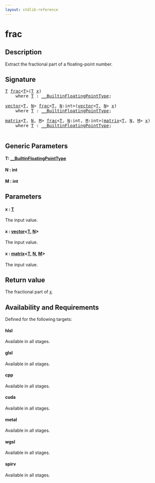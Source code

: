 ```yaml
---
layout: stdlib-reference
---
```


# frac

## Description

Extract the fractional part of a floating-point number.



## Signature 

<pre>
<a href="frac.md#typeparam-T" class="code_type">T</a> <a href="frac.md">frac</a>&lt;<a href="frac.md#typeparam-T" class="code_type">T</a>&gt;(<a href="frac.md#typeparam-T" class="code_type">T</a> <a href="frac.md#decl-x" class="code_param">x</a>)
    <span class='code_keyword'>where</span> <a href="frac.md#typeparam-T" class="code_type">T</a> : <a href="../interfaces/0_builtinfloatingpointtype-029hm/index.md" class="code_type">__BuiltinFloatingPointType</a>;

<a href="../types/vector/index.md" class="code_type">vector</a>&lt;<a href="frac.md#typeparam-T" class="code_type">T</a>, <a href="frac.md#decl-N" class="code_var">N</a>&gt; <a href="frac.md">frac</a>&lt;<a href="frac.md#typeparam-T" class="code_type">T</a>, <a href="frac.md#decl-N" class="code_var">N</a>:<span class="code_keyword">int</span>&gt;(<a href="../types/vector/index.md" class="code_type">vector</a>&lt;<a href="frac.md#typeparam-T" class="code_type">T</a>, <a href="frac.md#decl-N" class="code_var">N</a>&gt; <a href="frac.md#decl-x" class="code_param">x</a>)
    <span class='code_keyword'>where</span> <a href="frac.md#typeparam-T" class="code_type">T</a> : <a href="../interfaces/0_builtinfloatingpointtype-029hm/index.md" class="code_type">__BuiltinFloatingPointType</a>;

<a href="../types/matrix/index.md" class="code_type">matrix</a>&lt;<a href="frac.md#typeparam-T" class="code_type">T</a>, <a href="frac.md#decl-N" class="code_var">N</a>, <a href="frac.md#decl-M" class="code_var">M</a>&gt; <a href="frac.md">frac</a>&lt;<a href="frac.md#typeparam-T" class="code_type">T</a>, <a href="frac.md#decl-N" class="code_var">N</a>:<span class="code_keyword">int</span>, <a href="frac.md#decl-M" class="code_var">M</a>:<span class="code_keyword">int</span>&gt;(<a href="../types/matrix/index.md" class="code_type">matrix</a>&lt;<a href="frac.md#typeparam-T" class="code_type">T</a>, <a href="frac.md#decl-N" class="code_var">N</a>, <a href="frac.md#decl-M" class="code_var">M</a>&gt; <a href="frac.md#decl-x" class="code_param">x</a>)
    <span class='code_keyword'>where</span> <a href="frac.md#typeparam-T" class="code_type">T</a> : <a href="../interfaces/0_builtinfloatingpointtype-029hm/index.md" class="code_type">__BuiltinFloatingPointType</a>;

</pre>

## Generic Parameters

####  <a id="typeparam-T"></a>T: [\_\_BuiltinFloatingPointType](../interfaces/0_builtinfloatingpointtype-029hm/index.md)
####  <a id="decl-N"></a>N  : int
####  <a id="decl-M"></a>M  : int

## Parameters

####  <a id="decl-x"></a>x  : [T](frac.md#typeparam-T)
The input value.

####  <a id="decl-x"></a>x  : [vector](../types/vector/index.md)\<[T](../types/vector/index.md#typeparam-T), [N](../types/vector/index.md#decl-N)\>
The input value.

####  <a id="decl-x"></a>x  : [matrix](../types/matrix/index.md)\<[T](../types/matrix/t-0.md), [N](../types/matrix/index.md#decl-N), [M](../types/matrix/index.md#decl-M)\>
The input value.


## Return value
The fractional part of <span class='code'><a href="frac.md#decl-x" class="code_param">x</a></span>.


## Availability and Requirements

Defined for the following targets:

#### hlsl
Available in all stages.

#### glsl
Available in all stages.

#### cpp
Available in all stages.

#### cuda
Available in all stages.

#### metal
Available in all stages.

#### wgsl
Available in all stages.

#### spirv
Available in all stages.




<script>
// Fix .md links to .html when on ReadTheDocs
if (window.location.hostname.includes('readthedocs') || 
    window.location.hostname.includes('rtfd.io')) {
  document.addEventListener('DOMContentLoaded', function() {
    const links = document.querySelectorAll('a');
    links.forEach(link => {
      const href = link.getAttribute('href');
      if (href && href.includes('.md')) {
        // This regex will handle .md links with or without fragment identifiers or query parameters
        link.href = link.href.replace(/(.+)\.md(#[^?]*)?(\?.*)?$/, '$1.html$2$3');
      }
    });
  });
}
</script>

